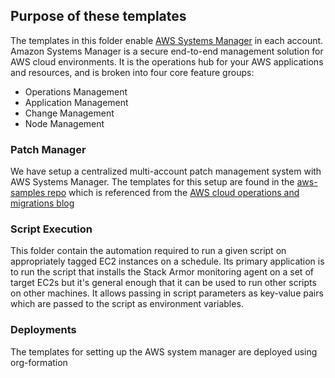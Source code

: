 ## Purpose of these templates
The templates in this folder enable
[AWS Systems Manager](https://aws.amazon.com/systems-manager/)
in each account. Amazon Systems Manager is a secure end-to-end management solution for AWS cloud environments.
It is the operations hub for your AWS applications and resources, and is broken into four core feature groups:
* Operations Management
* Application Management
* Change Management
* Node Management

### Patch Manager

We have setup a centralized multi-account patch management system
with AWS Systems Manager.  The templates for this setup are found in
the [aws-samples repo](https://github.com/aws-samples/aws-systems-manager-schedule-central-patch-example)
which is referenced from the
[AWS cloud operations and migrations blog](https://aws.amazon.com/blogs/mt/scheduling-centralized-multi-account-multi-region-patching-aws-systems-manager-automation/)


### Script Execution

This folder contain the automation required to run a given script on appropriately tagged EC2 instances on a schedule.
Its primary application is to run the script that installs the Stack Armor monitoring agent on a set of target EC2s
but it's general enough that it can be used to run other scripts on other machines.  It allows passing in script
parameters as key-value pairs which are passed to the script as environment variables.

### Deployments

The templates for setting up the AWS system manager are deployed
using org-formation
